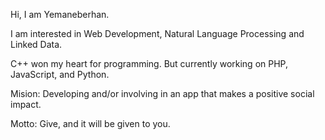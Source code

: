 Hi, I am Yemaneberhan.

I am interested in Web Development, Natural Language Processing and Linked Data. 

C++ won my heart for programming. But currently working on PHP, JavaScript, and Python.

Mision: Developing and/or involving in an app that makes a positive social impact.

Motto: Give, and it will be given to you.
